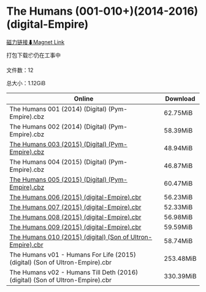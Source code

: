 # The Humans (001-010+)(2014-2016)(digital-Empire)

[磁力链接⬇Magnet Link](magnet:?xt=urn:btih:ad8d1d745e3e23cbbda69dd95776ab238e65f4c5&dn=The%20Humans%20%28001-010%2B%29%282014-2016%29%28digital-Empire%29)

打包下载📦仍在工事中

文件数：12

总大小：1.12GiB

Online | Download
--- | ---
The Humans 001 (2014) (Digital) (Pym-Empire).cbz | 62.75MiB
The Humans 002 (2014) (Digital) (Pym-Empire).cbz | 58.39MiB
[The Humans 003 (2015) (Digital) (Pym-Empire).cbz](https://github.com/alicewish/markdown/blob/master/comic/Humans-003-2015-Digital-Pym-Empire-cbz.md) | 48.94MiB
The Humans 004 (2015) (Digital) (Pym-Empire).cbz | 46.87MiB
[The Humans 005 (2015) (Digital) (Pym-Empire).cbz](https://github.com/alicewish/markdown/blob/master/comic/Humans-005-2015-Digital-Pym-Empire-cbz.md) | 60.47MiB
[The Humans 006 (2015) (digital-Empire).cbr](https://github.com/alicewish/markdown/blob/master/comic/Humans-006-2015-digital-Empire-cbr.md) | 56.23MiB
[The Humans 007 (2015) (digital-Empire).cbr](https://github.com/alicewish/markdown/blob/master/comic/Humans-007-2015-digital-Empire-cbr.md) | 52.33MiB
[The Humans 008 (2015) (digital-Empire).cbr](https://github.com/alicewish/markdown/blob/master/comic/Humans-008-2015-digital-Empire-cbr.md) | 56.98MiB
[The Humans 009 (2015) (digital-Empire).cbr](https://github.com/alicewish/markdown/blob/master/comic/Humans-009-2015-digital-Empire-cbr.md) | 59.59MiB
[The Humans 010 (2015) (digital) (Son of Ultron-Empire).cbr](https://github.com/alicewish/markdown/blob/master/comic/Humans-010-2015-digital-Son-of-Ultron-Empire-cbr.md) | 58.74MiB
The Humans v01 - Humans For Life (2015) (digital) (Son of Ultron-Empire).cbr | 253.48MiB
The Humans v02 - Humans Till Deth (2016) (digital) (Son of Ultron-Empire).cbr | 330.39MiB